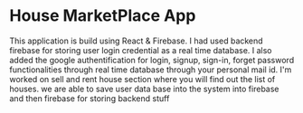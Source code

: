 # House MarketPlace App
This application is build using React & Firebase.
I had used backend firebase for storing user login credential as a real time database. 
I also added the google authentification for login, signup, sign-in, forget password functionalities through real time database through your personal mail id.
I'm worked on sell and rent house section where you will find out the list of houses.
we are able to save user data base into the system into firebase and then firebase for storing backend stuff
